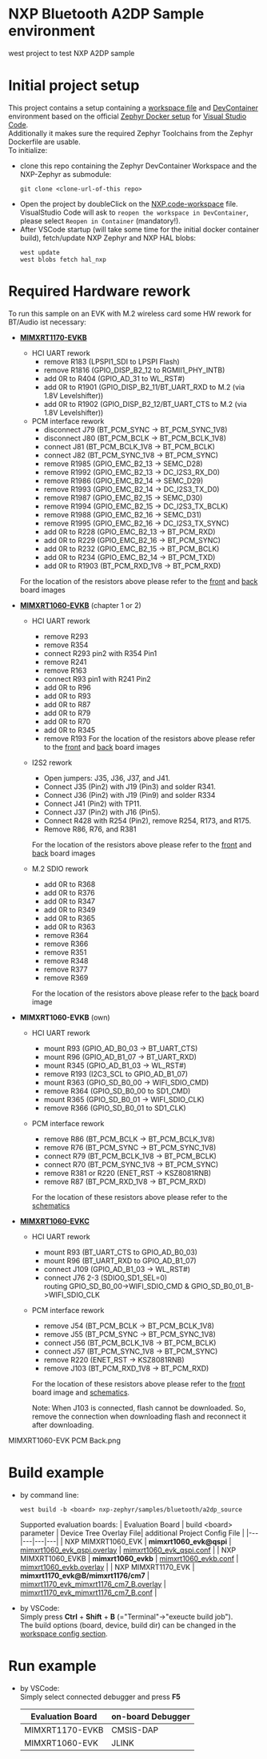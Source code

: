 # NXP Bluetooth A2DP Sample environment

west project to test NXP A2DP sample

# Initial project setup

This project contains a setup containing a [workspace file](https://code.visualstudio.com/docs/editor/workspaces) and [DevContainer](https://code.visualstudio.com/docs/devcontainers/containers) environment based on the official [Zephyr Docker setup](https://github.com/zephyrproject-rtos/docker-image) for [Visual Studio Code](https://code.visualstudio.com). \
Additionally it makes sure the required Zephyr Toolchains from the Zephyr Dockerfile are usable. \
To initialize:
- clone this repo containing the Zephyr DevContainer Workspace and the NXP-Zephyr as submodule:
  ```
  git clone <clone-url-of-this repo>
  ```
- Open the project by doubleClick on the [NXP.code-workspace](NXP.code-workspace) file. \
  VisualStudio Code will ask to `reopen the workspace in DevContainer`, please select `Reopen in Container` (mandatory!).
- After VSCode startup (will take some time for the initial docker container build), fetch/update NXP Zephyr and NXP HAL blobs:
  ```
  west update
  west blobs fetch hal_nxp
  ```

# Required Hardware rework

To run this sample on an EVK with M.2 wireless card some HW rework for BT/Audio ist necessary:
- **[MIMXRT1170-EVKB](https://mcuxpresso.nxp.com/mcuxsdk/24.12.00/html/middleware/edgefast_bluetooth/docs/HWRGEFBTPALUG/topics/MIMXRT1170-EVKB_Murata_1ZM.html)**
  - HCI UART rework
    - remove R183 (LPSPI1_SDI to LPSPI Flash)
    - remove R1816 (GPIO_DISP_B2_12 to RGMII1_PHY_INTB)
    - add 0R to R404 (GPIO_AD_31 to WL_RST#)
    - add 0R to R1901 (GPIO_DISP_B2_11/BT_UART_RXD to M.2 (via 1.8V Levelshifter))
    - add 0R to R1902 (GPIO_DISP_B2_12/BT_UART_CTS to M.2 (via 1.8V Levelshifter))
  - PCM interface rework
    - disconnect J79 (BT_PCM_SYNC -> BT_PCM_SYNC_1V8)
    - disconnect J80 (BT_PCM_BCLK -> BT_PCM_BCLK_1V8)
    - connect J81 (BT_PCM_BCLK_1V8 -> BT_PCM_BCLK)
    - connect J82 (BT_PCM_SYNC_1V8 -> BT_PCM_SYNC)
    - remove R1985 (GPIO_EMC_B2_13 -> SEMC_D28)
    - remove R1992 (GPIO_EMC_B2_13 -> DC_I2S3_RX_D0)
    - remove R1986 (GPIO_EMC_B2_14 -> SEMC_D29)
    - remove R1993 (GPIO_EMC_B2_14 -> DC_I2S3_TX_D0)
    - remove R1987 (GPIO_EMC_B2_15 -> SEMC_D30)
    - remove R1994 (GPIO_EMC_B2_15 -> DC_I2S3_TX_BCLK)
    - remove R1988 (GPIO_EMC_B2_16 -> SEMC_D31)
    - remove R1995 (GPIO_EMC_B2_16 -> DC_I2S3_TX_SYNC)
    - add 0R to R228 (GPIO_EMC_B2_13 -> BT_PCM_RXD)
    - add 0R to R229 (GPIO_EMC_B2_16 -> BT_PCM_SYNC)
    - add 0R to R232 (GPIO_EMC_B2_15 -> BT_PCM_BCLK)
    - add 0R to R234 (GPIO_EMC_B2_14 -> BT_PCM_TXD)
    - add 0R to R1903 (BT_PCM_RXD_1V8 -> BT_PCM_RXD)

  For the location of the resistors above please refer to the [front](docs/MIMXRT1170-EVKB%20UART%20Front.png) and [back](docs/MIMXRT1170-EVKB%20UART%20Back.png) board images

- **[MIMXRT1060-EVKB](Hardware%20Rework%20Guide%20for%20EdgeFast%20BT%20PAL.pdf)** (chapter 1 or 2)
  - HCI UART rework
    - remove R293
    - remove R354
    - connect R293 pin2 with R354 Pin1
    - remove R241
    - remove R163
    - connect R93 pin1 with R241 Pin2
    - add 0R to R96
    - add 0R to R93
    - add 0R to R87
    - add 0R to R79
    - add 0R to R70
    - add 0R to R345
    - remove R193
    For the location of the resistors above please refer to the [front](docs/MIMXRT1060-EVKB%20UART%20Front.png) and [back](docs/MIMXRT1060-EVKB%20UART%20Back.png) board images
  - I2S2 rework
    - Open jumpers: J35, J36, J37, and J41.
    - Connect J35 (Pin2) with J19 (Pin3) and solder R341.
    - Connect J36 (Pin2) with J19 (Pin9) and solder R334
    - Connect J41 (Pin2) with TP11.
    - Connect J37 (Pin2) with J16 (Pin5).
    - Connect R428 with R254 (Pin2), remove R254, R173, and R175.
    - Remove R86, R76, and R381

    For the location of the resistors above please refer to the [front](docs/MIMXRT1060-EVKB%20I2S2%20Front.png) and [back](docs/MIMXRT1060-EVKB%20I2S2%20Back.png) board images

  - M.2 SDIO rework
    - add 0R to R368
    - add 0R to R376
    - add 0R to R347
    - add 0R to R349
    - add 0R to R365
    - add 0R to R363
    - remove R364
    - remove R366
    - remove R351
    - remove R348
    - remove R377
    - remove R369

    For the location of the resistors above please refer to the [back](docs/MIMXRT1060-EVKB%20SDIO%20Back.png) board image

- **MIMXRT1060-EVKB** (own)
  - HCI UART rework
    - mount R93   (GPIO_AD_B0_03 -> BT_UART_CTS)
    - mount R96   (GPIO_AD_B1_07 -> BT_UART_RXD)
    - mount R345  (GPIO_AD_B1_03 -> WL_RST#)
    - remove R193 (I2C3_SCL to GPIO_AD_B1_07)
    - mount R363  (GPIO_SD_B0_00 -> WIFI_SDIO_CMD)
    - remove R364 (GPIO_SD_B0_00 to SD1_CMD)
    - mount R365  (GPIO_SD_B0_01 -> WIFI_SDIO_CLK)
    - remove R366 (GPIO_SD_B0_01 to SD1_CLK)

  - PCM interface rework
    - remove  R86 (BT_PCM_BCLK -> BT_PCM_BCLK_1V8)
    - remove  R76 (BT_PCM_SYNC -> BT_PCM_SYNC_1V8)
    - connect R79 (BT_PCM_BCLK_1V8 -> BT_PCM_BCLK)
    - connect R70 (BT_PCM_SYNC_1V8 -> BT_PCM_SYNC)
    - remove R381 or R220 (ENET_RST -> KSZ8081RNB)
    - remove R87  (BT_PCM_RXD_1V8 -> BT_PCM_RXD)

    For the location of these resistors above please refer to the [schematics](docs/MIMXRT1060-EVKB-Schematics.pdf)

- **[MIMXRT1060-EVKC](https://mcuxpresso.nxp.com/mcuxsdk/24.12.00/html/middleware/edgefast_bluetooth/docs/HWRGEFBTPALUG/topics/RT1060EVKC_Murata_1XKM2.html#hardware-rework)**
  - HCI UART rework
    - mount R93    (BT_UART_CTS to GPIO_AD_B0_03)
    - mount R96    (BT_UART_RXD to GPIO_AD_B1_07)
    - connect J109 (GPIO_AD_B1_03 -> WL_RST#)
    - connect J76 2-3 (SDIO0_SD1_SEL=0) \
      routing GPIO_SD_B0_00->WIFI_SDIO_CMD & GPIO_SD_B0_01_B->WIFI_SDIO_CLK

  - PCM interface rework
    - remove  J54 (BT_PCM_BCLK -> BT_PCM_BCLK_1V8)
    - remove  J55 (BT_PCM_SYNC -> BT_PCM_SYNC_1V8)
    - connect J56 (BT_PCM_BCLK_1V8 -> BT_PCM_BCLK)
    - connect J57 (BT_PCM_SYNC_1V8 -> BT_PCM_SYNC)
    - remove R220 (ENET_RST -> KSZ8081RNB)
    - remove J103 (BT_PCM_RXD_1V8 -> BT_PCM_RXD)

    For the location of these resistors above please refer to the [front](docs/MIMXRT1170-EVKC%20Front.png) board image and [schematics](docs/MIMXRT1060-EVKC-Schematics.pdf).

    Note: When J103 is connected, flash cannot be downloaded. So, remove the connection when downloading flash and reconnect it after downloading.

MIMXRT1060-EVK PCM Back.png

# Build example

- by command line:
  ```
  west build -b <board> nxp-zephyr/samples/bluetooth/a2dp_source
  ```
  Supported evaluation boards:
  | Evaluation Board | build \<board> parameter | Device Tree Overlay File| additional Project Config File |
  |---|---|---|---|
  | NXP MIMXRT1060_EVK | **mimxrt1060_evk@qspi** | [mimxrt1060_evk_qspi.overlay](https://github.com/ithinx-io/nxp-zephyr/blob/feature/MCUX-74374-a2dp-source-sample-itx/samples/bluetooth/a2dp_source/boards/mimxrt1060_evk_qspi.overlay) | [mimxrt1060_evk_qspi.conf](https://github.com/ithinx-io/nxp-zephyr/blob/feature/MCUX-74374-a2dp-source-sample-itx/samples/bluetooth/a2dp_source/boards/mimxrt1060_evk_qspi.conf) |
  | NXP MIMXRT1060_EVKB | **mimxrt1060_evkb** | [mimxrt1060_evkb.conf](https://github.com/ithinx-io/nxp-zephyr/blob/feature/MCUX-74374-a2dp-source-sample-itx/samples/bluetooth/a2dp_source/boards/mimxrt1060_evkb.conf) | [mimxrt1060_evkb.overlay](https://github.com/ithinx-io/nxp-zephyr/blob/feature/MCUX-74374-a2dp-source-sample-itx/samples/bluetooth/a2dp_source/boards/mimxrt1060_evkb.overlay) |
  | NXP MIMXRT1170_EVK  | **mimxrt1170_evk@B/mimxrt1176/cm7** | [mimxrt1170_evk_mimxrt1176_cm7_B.overlay](https://github.com/ithinx-io/nxp-zephyr/blob/feature/MCUX-74374-a2dp-source-sample-itx/samples/bluetooth/a2dp_source/boards/mimxrt1170_evk_mimxrt1176_cm7_B.overlay) | [mimxrt1170_evk_mimxrt1176_cm7_B.conf](https://github.com/ithinx-io/nxp-zephyr/blob/feature/MCUX-74374-a2dp-source-sample-itx/samples/bluetooth/a2dp_source/boards/mimxrt1170_evk_mimxrt1176_cm7_B.conf) |

- by VSCode: \
  Simply press **Ctrl** + **Shift** + **B** (="Terminal"->"exeucte build job"). \
  The build options (board, device, build dir) can be changed in the [workspace config section](NXP.code-workspace#L21-L39).

# Run example

- by VSCode: \
  Simply select connected debugger and press **F5**

  | Evaluation Board | on-board Debugger |
  |------------------|-------------------|
  | MIMXRT1170-EVKB  | CMSIS-DAP         |
  | MIMXRT1060-EVK   | JLINK             |
